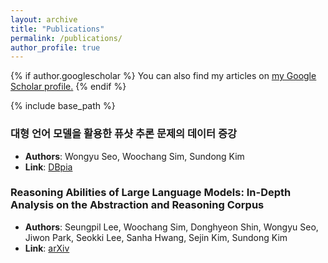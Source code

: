 ```yaml
---
layout: archive
title: "Publications"
permalink: /publications/
author_profile: true
---
```


{% if author.googlescholar %}
  You can also find my articles on <u><a href="{{author.googlescholar}}">my Google Scholar profile</a>.</u>
{% endif %}

{% include base_path %}

### 대형 언어 모델을 활용한 퓨샷 추론 문제의 데이터 증강
* **Authors**: Wongyu Seo, Woochang Sim, Sundong Kim
* **Link**: [DBpia](https://www.dbpia.co.kr/journal/articleDetail?nodeId=NODE11705093)

### Reasoning Abilities of Large Language Models: In-Depth Analysis on the Abstraction and Reasoning Corpus
* **Authors**: Seungpil Lee, Woochang Sim, Donghyeon Shin, Wongyu Seo, Jiwon Park, Seokki Lee, Sanha Hwang, Sejin Kim, Sundong Kim
* **Link**: [arXiv](https://arxiv.org/abs/2403.11793)